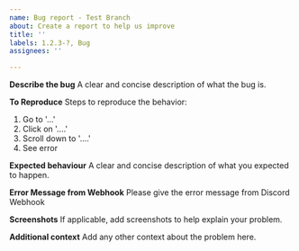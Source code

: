 ```yaml
---
name: Bug report - Test Branch
about: Create a report to help us improve
title: ''
labels: 1.2.3-?, Bug
assignees: ''

---
```


**Describe the bug**
A clear and concise description of what the bug is.

**To Reproduce**
Steps to reproduce the behavior:
1. Go to '...'
2. Click on '....'
3. Scroll down to '....'
4. See error

**Expected behaviour**
A clear and concise description of what you expected to happen.

**Error Message from Webhook**
Please give the error message from Discord Webhook

**Screenshots**
If applicable, add screenshots to help explain your problem.

**Additional context**
Add any other context about the problem here.
